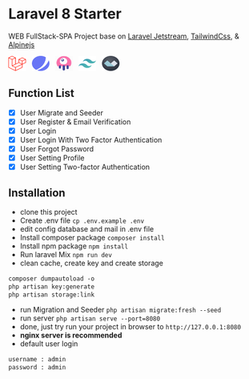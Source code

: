 # Laravel 8 Starter

WEB FullStack-SPA Project base on [Laravel Jetstream](https://jetstream.laravel.com/2.x/introduction.html), [TailwindCss](https://tailwindcss.com/), & [Alpinejs](https://github.com/alpinejs/alpine/)

<p>
    <img alt="laravel" height="30px" width="35px" src="https://raw.githubusercontent.com/adiyansahcode/adiyansahcode/main/assets/laravel-icon-new.svg" />
    &nbsp;
    <img alt="jetstream" height="30px" width="35px" src="https://raw.githubusercontent.com/adiyansahcode/adiyansahcode/main/assets/laravel-jetstream-icon.svg" />
    &nbsp;
    <img alt="livewire" height="30px" width="35px" src="https://raw.githubusercontent.com/adiyansahcode/adiyansahcode/main/assets/laravel-livewire-icon.svg" />
    &nbsp;
    <img alt="tailwindcss" height="30px" width="35px" src="https://raw.githubusercontent.com/adiyansahcode/adiyansahcode/main/assets/tailwindcss-icon.svg" />
    &nbsp;
    <img alt="tailwindcss" height="30px" width="35px" src="https://raw.githubusercontent.com/adiyansahcode/adiyansahcode/main/assets/alpinejs-icon.svg" />
    &nbsp;
</a>

## Function List

* [x] User Migrate and Seeder
* [x] User Register & Email Verification
* [x] User Login
* [x] User Login With Two Factor Authentication
* [x] User Forgot Password
* [x] User Setting Profile
* [x] User Setting Two-factor Authentication

## Installation

* clone this project
* Create .env file `cp .env.example .env`
* edit config database and mail in .env file
* Install composer package `composer install`
* Install npm package `npm install`
* Run laravel Mix `npm run dev`
* clean cache, create key and create storage
```
composer dumpautoload -o
php artisan key:generate
php artisan storage:link
```
* run Migration and Seeder `php artisan migrate:fresh --seed`
* run server `php artisan serve --port=8080`
* done, just try run your project in browser to `http://127.0.0.1:8080`
* **nginx server is recommended**
* default user login
```
username : admin
password : admin
```
